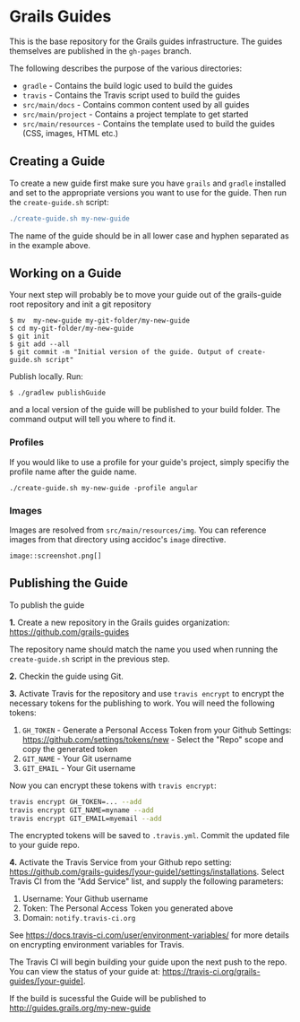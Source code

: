 # Grails Guides

This is the base repository for the Grails guides infrastructure. The guides themselves are published in the `gh-pages` branch.

The following describes the purpose of the various directories:

* `gradle` - Contains the build logic used to build the guides
* `travis` - Contains the Travis script used to build the guides
* `src/main/docs` - Contains common content used by all guides
* `src/main/project` - Contains a project template to get started
* `src/main/resources` - Contains the template used to build the guides (CSS, images, HTML etc.)

## Creating a Guide

To create a new guide first make sure you have `grails` and `gradle` installed and set to the appropriate versions you want to use for the guide. Then run the `create-guide.sh` script:

```groovy
./create-guide.sh my-new-guide
```

The name of the guide should be in all lower case and hyphen separated as in the example above.

## Working on a Guide

Your next step will probably be to move your guide out of the grails-guide root repository and init a git repository

```
$ mv  my-new-guide my-git-folder/my-new-guide
$ cd my-git-folder/my-new-guide
$ git init
$ git add --all
$ git commit -m "Initial version of the guide. Output of create-guide.sh script"
```

Publish locally. Run: 

```
$ ./gradlew publishGuide
```

and a local version of the guide will be published to your build folder. The command output will tell you where to find it. 

### Profiles

If you would like to use a profile for your guide's project, simply specifiy the profile name after the guide name.

```
./create-guide.sh my-new-guide -profile angular
```

### Images

Images are resolved from `src/main/resources/img`. You can reference images
from that directory using accidoc's `image` directive.

```
image::screenshot.png[]
```

## Publishing the Guide

To publish the guide 

**1.** Create a new repository in the Grails guides organization: https://github.com/grails-guides

The repository name should match the name you used when running the `create-guide.sh` script in the previous step.

**2.** Checkin the guide using Git. 

**3.** Activate Travis for the repository and use `travis encrypt` to encrypt the necessary tokens for the publishing to work. You will need the following tokens:

1. `GH_TOKEN` - Generate a Personal Access Token from your Github Settings: https://github.com/settings/tokens/new - Select the "Repo" scope and copy the generated token
2. `GIT_NAME` - Your Git username
3. `GIT_EMAIL` - Your Git username

Now you can encrypt these tokens with `travis encrypt`:

```bash
travis encrypt GH_TOKEN=... --add
travis encrypt GIT_NAME=myname --add
travis encrypt GIT_EMAIL=myemail --add
``` 

The encrypted tokens will be saved to `.travis.yml`. Commit the updated file to your guide repo.

**4.** Activate the Travis Service from your Github repo setting: https://github.com/grails-guides/[your-guide]/settings/installations. Select Travis CI from the "Add Service" list, and supply the following parameters:

1. Username: Your Github username
2. Token: The Personal Access Token you generated above
3. Domain: `notify.travis-ci.org`

See https://docs.travis-ci.com/user/environment-variables/ for more details on encrypting environment variables for Travis.

The Travis CI will begin building your guide upon the next push to the repo. You can view the status of your guide at: https://travis-ci.org/grails-guides/[your-guide].

If the build is sucessful the Guide will be published to http://guides.grails.org/my-new-guide 
